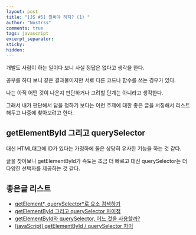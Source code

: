 ```yaml
---
layout: post
title: "[JS #5] 뭘써야 하지? (1) "
author: "Nostrss"
comments: true
tags: javascript
excerpt_separator:
sticky:
hidden:
---
```


개발도 사람이 하는 일이다 보니 사실 정답은 없다고 생각을 한다.

공부를 하다 보니 같은 결과물이지만 서로 다른 코드나 함수를 쓰는 경우가 있다.

나는 아직 어떤 것이 나은지 판단하거나 고려할 단계는 아니라고 생각한다.

그래서 내가 판단해서 답을 정하기 보다는 이런 주제에 대한 좋은 글을 서칭해서 리스트 해두고 나중에 찾아보려고 한다.

## getElementById 그리고 querySelector

대신 HTML태그에 ID가 있다는 가정하에 둘은 상당히 유사한 기능을 하는 것 같다.

글을 찾아보니 getElementById가 속도는 조금 더 빠르고
대신 querySelector는 더 다양한 선택자를 제공하는 것 같다.

## 좋은글 리스트

- [getElement*, querySelector*로 요소 검색하기](https://ko.javascript.info/searching-elements-dom)
- [getElementById 그리고 querySelector 차이점](https://velog.io/@chloeee/getElementById-%EA%B7%B8%EB%A6%AC%EA%B3%A0-querySelector-%EC%B0%A8%EC%9D%B4%EC%A0%90)
- [getElementById와 querySelector, 어느 것을 사용할까?](https://bobbohee.github.io/2021-02-12/getelementbyid-versus-queryselector)
- [[javaScript] getElementById / querySelector 차이](https://truecode-95.tistory.com/41)
